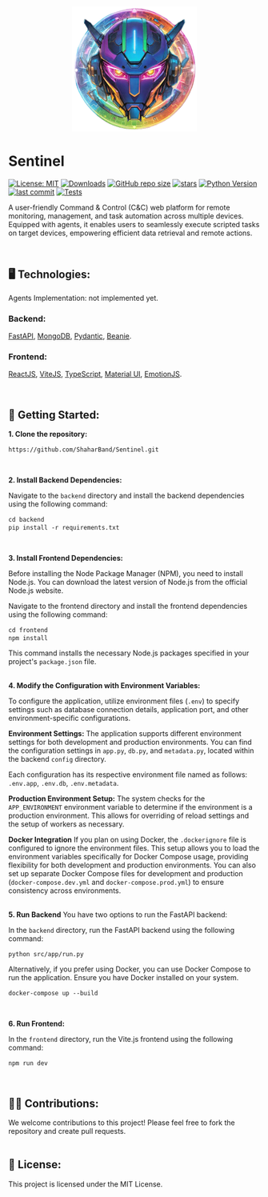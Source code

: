 <div align="center">
  <img src="./logo.png" width="250px" alt="Sentinel Logo" title="Sentinel Logo">
</div>

# Sentinel

[![License: MIT](https://img.shields.io/badge/License-MIT-yellow.svg)](https://github.com/ShaharBand/Sentinel/blob/main/LICENSE)
[![Downloads](https://img.shields.io/github/downloads/ShaharBand/Sentinel/total.svg)](https://github.com/ShaharBand/Sentinel/releases)
[![GitHub repo size](https://img.shields.io/github/repo-size/ShaharBand/Sentinel.svg)](https://github.com/ShaharBand/Sentinel)
[![stars](https://img.shields.io/github/stars/ShaharBand/Sentinel.svg?style=badge)](https://github.com/ShaharBand/Sentinel/stargazers)
[![Python Version](https://img.shields.io/badge/python-3.10+-blue.svg)](https://www.python.org/downloads/)
[![last commit](https://img.shields.io/github/last-commit/ShaharBand/Sentinel.svg)](https://github.com/ShaharBand/Sentinel/commits/main)
[![Tests](https://github.com/ShaharBand/Sentinel/actions/workflows/tests.yml/badge.svg?branch=main)](https://github.com/ShaharBand/Sentinel/actions/workflows/tests.yml)

A user-friendly Command & Control (C&C) web platform for remote monitoring, management, and task automation across multiple devices.
Equipped with agents, it enables users to seamlessly execute scripted tasks on target devices, empowering efficient data retrieval and remote actions.

<br>

## 🖥️ Technologies:

Agents Implementation: not implemented yet.

### Backend:

[FastAPI](https://github.com/tiangolo/fastapi),
[MongoDB](https://github.com/mongodb/mongo),
[Pydantic](https://github.com/samuelcolvin/pydantic),
[Beanie](https://github.com/roman-right/beanie).

### Frontend:

[ReactJS](https://github.com/facebook/react),
[ViteJS](https://github.com/vitejs/vite),
[TypeScript](https://github.com/microsoft/TypeScript),
[Material UI](https://github.com/mui/material-ui),
[EmotionJS](https://github.com/emotion-js/emotion).

<br>

## 🌱 Getting Started:

**1. Clone the repository:**

```commandline
https://github.com/ShaharBand/Sentinel.git
```

<br>

**2. Install Backend Dependencies:**

Navigate to the `backend` directory and install the backend dependencies using the following command:

```commandline
cd backend
pip install -r requirements.txt
```

<br>

**3. Install Frontend Dependencies:**

Before installing the Node Package Manager (NPM), you need to install Node.js.
You can download the latest version of Node.js from the official Node.js website.
<br>

Navigate to the frontend directory and install the frontend dependencies using the following command:

```commandline
cd frontend
npm install
```

This command installs the necessary Node.js packages specified in your project's `package.json` file.
<br><br>

**4. Modify the Configuration with Environment Variables:**

To configure the application, utilize environment files (`.env`) to specify settings such as database connection details, application port, and other environment-specific configurations.

**Environment Settings:**
The application supports different environment settings for both development and production environments. You can find the configuration settings in `app.py`, `db.py`, and `metadata.py`, located within the backend `config` directory.

Each configuration has its respective environment file named as follows: `.env.app`, `.env.db`, `.env.metadata`.

**Production Environment Setup:**
The system checks for the `APP_ENVIRONMENT` environment variable to determine if the environment is a production environment. This allows for overriding of reload settings and the setup of workers as necessary.

**Docker Integration**
If you plan on using Docker, the `.dockerignore` file is configured to ignore the environment files. This setup allows you to load the environment variables specifically for Docker Compose usage, providing flexibility for both development and production environments. You can also set up separate Docker Compose files for development and production (`docker-compose.dev.yml` and `docker-compose.prod.yml`) to ensure consistency across environments.
<br><br>

**5. Run Backend**
You have two options to run the FastAPI backend:

In the `backend` directory, run the FastAPI backend using the following command:

```commandline
python src/app/run.py
```

Alternatively, if you prefer using Docker, you can use Docker Compose to run the application. Ensure you have Docker installed on your system.

```commandline
docker-compose up --build
```

<br>

**6. Run Frontend:**

In the `frontend` directory, run the Vite.js frontend using the following command:

```commandline
npm run dev
```

<br>

## 👨‍💻 Contributions:

We welcome contributions to this project! Please feel free to fork the repository and create pull requests.
<br><br>

## 💼 License:

This project is licensed under the MIT License.
